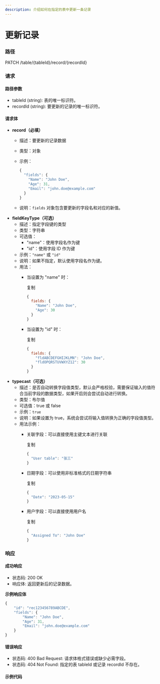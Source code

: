```yaml
---
description: 介绍如何在指定的表中更新一条记录
---
```


# 更新记录

### 路径

PATCH /table/{tableId}/record/{recordId}

### 请求

#### 路径参数

* tableId (string): 表的唯一标识符。
* recordId (string): 要更新的记录的唯一标识符。

#### 请求体

* **record（必填）**
  * 描述：要更新的记录数据
  * 类型：对象
  *   示例：

      ```javascript
      {
        "fields": {
          "Name": "John Doe",
          "Age": 31,
          "Email": "john.doe@example.com"
        }
      }
      ```
  * 说明：`fields` 对象包含要更新的字段名和对应的新值。
* **fieldKeyType（可选）**
  * 描述：指定字段键的类型
  * 类型：字符串
  * 可选值：
    * "name"：使用字段名作为键
    * "id"：使用字段 ID 作为键
  * 示例：`"name"` 或 `"id"`
  * 说明：如果不指定，默认使用字段名作为键。
  * 用法：
    *   当设置为 "name" 时：

        复制

        ```javascript
        {
          fields: {
            "Name": "John Doe",
            "Age": 30
          }
        }
        ```
    *   当设置为 "id" 时：

        复制

        ```javascript
        {
          fields: {
            "fldABCDEFGHIJKLMN": "John Doe",
            "fldOPQRSTUVWXYZ12": 30
          }
        }
        ```
* **typecast（可选）**
  * 描述：是否自动转换字段值类型，默认会严格校验，需要保证输入的值符合当前字段的数据类型，如果开启则会尝试自动进行转换。
  * 类型：布尔值
  * 可选值：true 或 false
  * 示例：`true`
  * 说明：如果设置为 true，系统会尝试将输入值转换为正确的字段值类型。
  * 用法示例：
    *   关联字段：可以直接使用主键文本进行关联

        复制

        ```javascript
        {
          "User table": "张三"
        }
        ```
    *   日期字段：可以使用非标准格式的日期字符串

        复制

        ```javascript
        {
          "Date": "2023-05-15"
        }
        ```
    *   用户字段：可以直接使用用户名

        复制

        ```javascript
        {
          "Assigned To": "John Doe"
        }
        ```

### 响应

#### 成功响应

* 状态码: 200 OK
* 响应体: 返回更新后的记录数据。

**示例响应体**

```javascript
{
    "id": "rec123456789ABCDE",
    "fields": {
        "Name": "John Doe",
        "Age": 31,
        "Email": "john.doe@example.com"
    }
}
```

#### 错误响应

* 状态码: 400 Bad Request: 请求体格式错误或缺少必需字段。
* 状态码: 404 Not Found: 指定的表 tableId 或记录 recordId 不存在。

#### 示例代码

